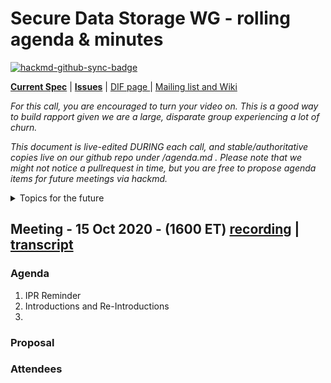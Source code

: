 # Secure Data Storage WG - rolling agenda & minutes

[![hackmd-github-sync-badge](https://hackmd.io/p8p3SZ90TUi1PHTxByxD2A/badge)](https://hackmd.io/p8p3SZ90TUi1PHTxByxD2A)


[**Current Spec**](https://identity.foundation/secure-data-store/) |  [**Issues**](https://github.com/decentralized-identity/secure-data-store/issues) | [ DIF page ](https://identity.foundation/working-groups/secure-data-storage.html) | [Mailing list and Wiki ](https://lists.identity.foundation/g/sds-wg/) 

_For this call, you are encouraged to turn your video on. This is a good way to build rapport given we are a large, disparate group experiencing a lot of churn._

_This document is live-edited DURING each call, and stable/authoritative copies live on our github repo under /agenda.md . 
Please note that we might not notice a pullrequest in time, but you are free to propose agenda items for future meetings via hackmd._

<details>
<summary> Topics for the future</summary>

* topic 1 (to be discussed on this date) 
* topic 2 (to be discussed on this date)
* topic n. (tbd)

</details>

## Meeting - 15 Oct 2020 - (1600 ET) [recording]() | [transcript]()
 
### Agenda

1. IPR Reminder
2. Introductions and Re-Introductions
3. 

### Proposal

### Attendees




